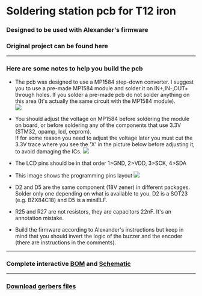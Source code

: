 # Soldering station pcb for T12 iron  
### Designed to be used with Alexander's firmware  
### Original project can be found here
___
### Here are some notes to help you build the pcb

* The pcb was designed to use a MP1584 step-down converter. I suggest you to use a pre-made MP1584 module and solder it on IN+,IN-,OUT+ through holes. If you solder a pre-made pcb do not solder anything on this area (It's actually the same circuit with the MP1584 module).  
![](https://files.hackermagnet.com/T12-voltage-adjust-components.png)  

* You should adjust the voltage on MP1584 before soldering the module on board, or before soldering any of the components that use 3.3V (STM32, opamp, lcd, eeprom).  
If for some reason you need to adjust the voltage later you must cut the 3.3V trace where you see the 'X' in the picture below before adjusting it, to avoid damaging the ICs.
![](https://files.hackermagnet.com/T12-voltage-trace.png)

* The LCD pins should be in that order 1>GND, 2>VDD, 3>SCK, 4>SDA

* This image shows the programming pins layout
![](https://files.hackermagnet.com/T12-programming-pins.png)

* D2 and D5 are the same component (18V zener) in different packages. Solder only one depending on what is available to you. D2 is a SOT23 (e.g. BZX84C18) and D5 is a miniELF.

* R25 and R27 are not resistors, they are capacitors 22nF. It's an annotation mistake.

* Build the firmware according to Alexander's instructions but keep in mind that you should invert the logic of the buzzer and the encoder (there are instructions in the comments).  

___
### Complete interactive [BOM](http://files.hackermagnet.com/T12-ibom.html) and [Schematic](http://files.hackermagnet.com/T12-schematic.pdf)
___
### [Download gerbers files](https://hackermagnet.com/download-t12-soldering-station-gerber-files/)

